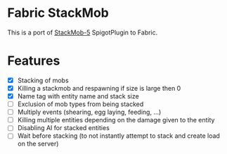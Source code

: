 # Fabric StackMob

This is a port of [StackMob-5](https://github.com/Nathat23/StackMob-5) SpigotPlugin to Fabric.

# Features

- [x] Stacking of mobs
- [x] Killing a stackmob and respawning if size is large then 0
- [x] Name tag with entity name and stack size
- [ ] Exclusion of mob types from being stacked
- [ ] Multiply events (shearing, egg laying, feeding, ...)
- [ ] Killing multiple entities depending on the damage given to the entity
- [ ] Disabling AI for stacked entities
- [ ] Wait before stacking (to not instantly attempt to stack and create load on the server)
